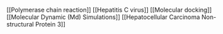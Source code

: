 [[Polymerase chain reaction]]
[[Hepatitis C virus]]
[[Molecular docking]]
[[Molecular Dynamic (Md) Simulations]]
[[Hepatocellular Carcinoma Non-structural Protein 3]]
